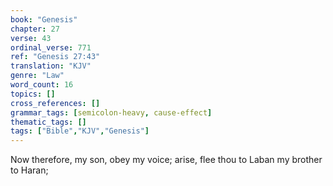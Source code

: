 ```yaml
---
book: "Genesis"
chapter: 27
verse: 43
ordinal_verse: 771
ref: "Genesis 27:43"
translation: "KJV"
genre: "Law"
word_count: 16
topics: []
cross_references: []
grammar_tags: [semicolon-heavy, cause-effect]
thematic_tags: []
tags: ["Bible","KJV","Genesis"]
---
```

Now therefore, my son, obey my voice; arise, flee thou to Laban my brother to Haran;
